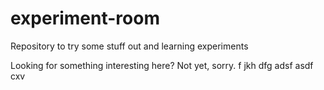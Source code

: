 # experiment-room
Repository to try some stuff out and learning experiments

Looking for something interesting here? Not yet, sorry.
f
jkh
dfg
adsf
asdf
cxv
